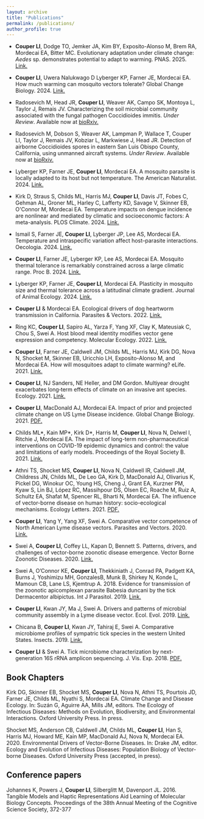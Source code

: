 ```yaml
---
layout: archive
title: "Publications"
permalink: /publications/
author_profile: true
---
```


- **Couper LI**, Dodge TO, Jemker JA, Kim BY, Exposito-Alonso M, Brem RA, Mordecai EA, Bitter MC. Evolutionary adaptation under climate change: *Aedes* sp. demonstrates potential to adapt to warming. PNAS. 2025. [Link.](https://www.pnas.org/doi/10.1073/pnas.2418199122)

- **Couper LI**, Uwera Nalukwago D Lyberger KP, Farner JE, Mordecai EA. How much warming can
mosquito vectors tolerate? Global Change Biology. 2024. [Link.](https://onlinelibrary.wiley.com/doi/full/10.1111/gcb.17610?casa_token=Xq8yguAtFtMAAAAA%3A4HxIsaia-vTzII3MBTtVep_m_2EhOVYM_QVrr5xHl70hS64Dh6NZmJFwqAt9aFkME2-9fbKCXPzBUs4-)

- Radosevich M, Head JR, **Couper LI**, Weaver AK, Campo SK, Montoya L, Taylor J, Remais JV.
Characterizing the soil microbial community associated with the fungal pathogen Coccidioides immitis.
*Under Review*. Available now at [bioRxiv.](https://www.biorxiv.org/content/10.1101/2024.09.27.615053v1)

- Radosevich M, Dobson S, Weaver AK, Lampman P, Wallace T, Couper LI, Taylor J, Remais JV,
Kobziar L, Markwiese J, Head JR. Detection of airborne Coccidioides spores in eastern San Luis Obispo
County, California, using unmanned aircraft systems. *Under Review*. Available now at [bioRxiv.](https://www.biorxiv.org/content/10.1101/2024.10.28.620741v1)

- Lyberger KP, Farner JE, **Couper LI**, Mordecai EA. A mosquito parasite is locally adapted to its host but not temperature. The American Naturalist. 2024. [Link.](https://www.journals.uchicago.edu/doi/full/10.1086/730522)

- Kirk D, Straus S, Childs ML, Harris MJ, **Couper LI**, Davis JT, Fobes C, Gehman AL, Groner ML, Harley C, Lafferty KD, Savage V, Skinner EB, O'Connor M, Mordecai EA. Temperature impacts on dengue incidence are nonlinear and mediated by climatic and socioeconomic factors: A meta-analysis. PLOS Climate. 2024. [Link.](https://journals.plos.org/climate/article?id=10.1371/journal.pclm.0000152)

- Ismail S, Farner JE, **Couper LI**, Lyberger JP, Lee AS, Mordecai EA. Temperature and intraspecific variation affect host–parasite interactions. Oecologia. 2024. [Link.](https://link.springer.com/article/10.1007/s00442-023-05481-z)

- **Couper LI**, Farner JE, Lyberger KP, Lee AS, Mordecai EA. Mosquito thermal tolerance is remarkably constrained across a large climatic range. Proc B. 2024. [Link.](https://royalsocietypublishing.org/doi/abs/10.1098/rspb.2023.2457)

- Lyberger KP, Farner JE, **Couper LI**, Mordecai EA. Plasticity in mosquito size and thermal tolerance across a latitudinal climate gradient. Journal of Animal Ecology. 2024. [Link.](https://scholar.google.com/citations?view_op=view_citation&hl=en&user=O9LFvEcAAAAJ&sortby=pubdate&citation_for_view=O9LFvEcAAAAJ:fbc8zXXH2BUC)

- **Couper LI** & Mordecai EA. Ecological drivers of dog heartworm transmission in California. Parasites & Vectors. 2022. [Link.](https://link.springer.com/article/10.1186/s13071-022-05526-x)

- Ring KC, **Couper LI**, Sapiro AL, Yarza F, Yang XF, Clay K, Mateusiak C, Chou S, Swei A. Host blood meal identity modifies vector gene expression and competency. Molecular Ecology. 2022. [Link.](https://onlinelibrary.wiley.com/doi/10.1111/mec.16413)

- **Couper LI**, Farner JE, Caldwell JM, Childs ML, Harris MJ, Kirk DG, Nova N, Shocket M,  Skinner EB, Uricchio LH, Exposito-Alonso M, and Mordecai EA. How will mosquitoes adapt to climate warming? eLife. 2021. [Link.](https://elifesciences.org/articles/69630)

- **Couper LI**, NJ Sanders, NE Heller, and DM Gordon. Multiyear drought exacerbates long‐term effects of climate on an invasive ant species. Ecology. 2021. [Link.](https://esajournals.onlinelibrary.wiley.com/doi/full/10.1002/ecy.3476)

- **Couper LI**, MacDonald AJ, Mordecai EA. Impact of prior and projected climate change on US Lyme Disease incidence. Global Change Biology. 2021. <a href="https://lcouper.github.io/assets/Couper_2020_GCB.pdf" target="_blank">PDF.</a>

- Childs ML*, Kain MP*, Kirk D*, Harris M, **Couper LI**, Nova N, Delwel I, Ritchie J, Mordecai EA. The impact of long-term non-pharmaceutical interventions on COVID-19 epidemic dynamics and control: the value and limitations of early models. Proceedings of the Royal Society B. 2021. [Link.](https://royalsocietypublishing.org/doi/full/10.1098/rspb.2021.0811)

- Athni TS, Shocket MS, **Couper LI**, Nova N, Caldwell IR, Caldwell JM, Childress JN, Childs ML, De Leo GA, Kirk D, MacDonald AJ, Olivarius K, Pickel DG, Winokur OC, Young HS, Cheng J, Grant EA, Kurzner PM, Kyaw S, Lin BJ, López RC, Massihpour DS, Olsen EC, Roache M, Ruiz A, Schultz EA, Shafat M, Spencer RL, Bharti N, Mordecai EA. The influence of vector-borne disease on human history: socio-ecological mechanisms. Ecology Letters. 2021. <a href="https://lcouper.github.io/assets/Athni_2021_EcolLetters.pdf" target="_blank">PDF.</a>

- **Couper LI**, Yang Y, Yang XF, Swei A. Comparative vector competence of North American Lyme disease vectors. Parasites and Vectors. 2020. [Link.](https://parasitesandvectors.biomedcentral.com/articles/10.1186/s13071-020-3893-x)

- Swei A, **Couper LI**, Coffey LL, Kapan D, Bennett S. Patterns, drivers, and challenges of vector-borne zoonotic disease emergence. Vector Borne Zoonotic Diseases. 2020. [Link.](https://www.liebertpub.com/doi/full/10.1089/vbz.2018.2432?casa_token=yzWQWWtGKGwAAAAA%3AU3NNB4dVM2Ztnz7xlAyymv5tKWt75nudfBUOKstxL1Jqayo3vwSnr_eqkrHuj8MyM_MWLKe8DQO56A)

- Swei A, O’Connor KE, **Couper LI**, Thekkiniath J, Conrad PA, Padgett KA, Burns J, Yoshimizu MH, GonzalesB, Munk B, Shirkey N, Konde L, Mamoun CB, Lane LS, Kjemtrup A. 2018. Evidence for transmission of the zoonotic apicomplexan parasite Babesia duncani by the tick Dermacentor albipictus. Int J Parasitol. 2019. [Link.](https://www.sciencedirect.com/science/article/pii/S0020751918302431?casa_token=Bezv1DAbdQUAAAAA:xmkOP3qfoos1nuNJax7wZje3BzceR6l7JbC6tniflZoNhAUkXWmjSPd_iaFsfMtLCvt3ERESeoM)

- **Couper LI**, Kwan JY, Ma J, Swei A. Drivers and patterns of microbial community assembly in a Lyme disease vector. Ecol. Evol. 2019. [Link.](https://onlinelibrary.wiley.com/doi/full/10.1002/ece3.5361)

- Chicana B, **Couper LI**, Kwan JY, Tahiraj E, Swei A.  Comparative microbiome profiles of sympatric tick species in the western United States. Insects. 2019. [Link.](https://www.mdpi.com/555856)

- **Couper LI** & Swei A. Tick microbiome characterization by next-generation 16S rRNA amplicon sequencing. J. Vis. Exp. 2018. <a href="https://lcouper.github.io/assets/Couper_2018_jove.pdf" target="_blank">PDF.</a>

## Book Chapters

Kirk DG, Skinner EB, Shocket MS, **Couper LI**, Nova N, Athni TS, Pourtois JD, Farner JE, Childs ML, Nyathi S, Mordecai EA. Climate Change and Disease Ecology. In: Suzán G, Aguirre AA, Mills JM, editors. The Ecology of Infectious Diseases: Methods on Evolution, Biodiversity, and Environmental Interactions. Oxford University Press. In press.

Shocket MS, Anderson CB, Caldwell JM, Childs ML,  **Couper LI**, Han S, Harris MJ, Howard ME, Kain MP, MacDonald AJ, Nova N, Mordecai EA. 2020. Environmental Drivers of Vector-Borne Diseases. In: Drake JM, editor. Ecology and Evolution of Infectious Diseases: Population Biology of Vector-borne Diseases. Oxford University Press (accepted, in press).

## Conference papers

Johannes K, Powers J, **Couper LI**, Silberglitt M, Davenport JL. 2016. Tangible Models and Haptic Representations Aid Learning of Molecular Biology Concepts. Proceedings of the 38th Annual Meeting of the Cognitive Science Society, 372-377
